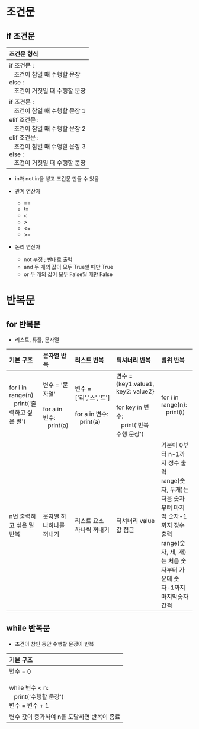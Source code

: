 # 조건문    
## if 조건문     
| 조건문 형식 |           
| :--- |              
| if 조건문 : <br> &nbsp;&nbsp;&nbsp;조건이 참일 때 수행할 문장<br> else : <br> &nbsp;&nbsp;&nbsp;조건이 거짓일 때 수행할 문장 |       
| if 조건문 : <br> &nbsp;&nbsp;&nbsp;조건이 참일 때 수행할 문장 1 <br> elif 조건문 : <br> &nbsp;&nbsp;&nbsp;조건이 참일 때 수행할 문장 2 <br> elif 조건문 : <br> &nbsp;&nbsp;&nbsp;조건이 참일 때 수행할 문장 3 <br> else : <br> &nbsp;&nbsp;&nbsp;조건이 거짓일 때 수행할 문장               
* in과 not in을 넣고 조건문 만들 수 있음        
               
* 관계 연산자       
    * ==       
    * !=          
    * <         
    * \>               
    * <=                
    * \>=                   
                       
* 논리 연산자          
    * not 부정 ; 반대로 출력          
    * and 두 개의 값이 모두 True일 때만 True                 
    * or 두 개의 값이 모두 False일 때만 False              
                               
# 반복문     
## for 반복문       
* 리스트, 튜플, 문자열         
                    
| 기본 구조 | 문자열 반복 | 리스트 반복 | 딕셔너리 반복 | 범위 반복 |         
| :--- | :--- | :---| :--- | :--- |        
| for i in range(n) <br> &nbsp;&nbsp;&nbsp;print('출력하고 싶은 말') | 변수 = '문자열' <br><br> for a in 변수: <br> &nbsp;&nbsp;&nbsp;print(a) | 변수 = ['리','스','트'] <br><br> for a in 변수: <br> &nbsp;&nbsp;&nbsp;print(a) | 변수 = {key1:value1, key2: value2} <br><br> for key in 변수: <br> &nbsp;&nbsp;&nbsp;print('반복 수행 문장') | for i in range(n): <br> &nbsp;&nbsp;&nbsp;print(i) |           
| n번 출력하고 싶은 말 반복 | 문자열 하나하나를 꺼내기 | 리스트 요소 하나씩 꺼내기 | 딕셔너리 value값 접근 | 기본이 0부터 n-1까지 정수 출력 <br> range(숫자, 두개)는 처음 숫자부터 마지막 숫자-1까지 정수 출력 <br> range(숫자, 세, 개)는 처음 숫자부터 가운데 숫자-1까지 마지막숫자 간격 |          
               
## while 반복문    
* 조건이 참인 동안 수행할 문장이 반복    
                     
| 기본 구조 |         
| :--- |            
| 변수 = 0 <br><br> while 변수 < n: <br> &nbsp;&nbsp;&nbsp;print('수행할 문장')<br> 변수 = 변수 + 1 |   
| 변수 값이 증가하여 n을 도달하면 반복이 종료 |   
